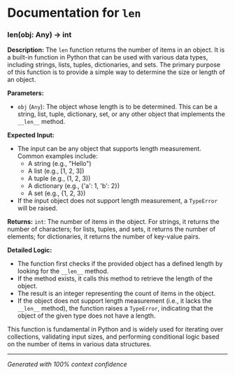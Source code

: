 # Documentation for `len`

### len(obj: Any) -> int

**Description:**
The `len` function returns the number of items in an object. It is a built-in function in Python that can be used with various data types, including strings, lists, tuples, dictionaries, and sets. The primary purpose of this function is to provide a simple way to determine the size or length of an object.

**Parameters:**
- `obj` (`Any`): The object whose length is to be determined. This can be a string, list, tuple, dictionary, set, or any other object that implements the `__len__` method.

**Expected Input:**
- The input can be any object that supports length measurement. Common examples include:
  - A string (e.g., "Hello")
  - A list (e.g., [1, 2, 3])
  - A tuple (e.g., (1, 2, 3))
  - A dictionary (e.g., {'a': 1, 'b': 2})
  - A set (e.g., {1, 2, 3})
- If the input object does not support length measurement, a `TypeError` will be raised.

**Returns:**
`int`: The number of items in the object. For strings, it returns the number of characters; for lists, tuples, and sets, it returns the number of elements; for dictionaries, it returns the number of key-value pairs.

**Detailed Logic:**
- The function first checks if the provided object has a defined length by looking for the `__len__` method.
- If the method exists, it calls this method to retrieve the length of the object.
- The result is an integer representing the count of items in the object.
- If the object does not support length measurement (i.e., it lacks the `__len__` method), the function raises a `TypeError`, indicating that the object of the given type does not have a length. 

This function is fundamental in Python and is widely used for iterating over collections, validating input sizes, and performing conditional logic based on the number of items in various data structures.

---
*Generated with 100% context confidence*
